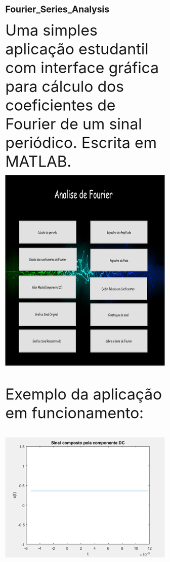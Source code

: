 # Fourier_Series_Analysis

<font size="15">Uma simples aplicação estudantil com interface gráfica para cálculo dos coeficientes de Fourier de um sinal periódico.
Escrita em MATLAB.</fonm>
  
<img src="https://github.com/CAMonteiroFH/fourier_series_analysis/blob/main/images/ui.png" width="800" height="600" class="center"/>

Exemplo da aplicação em funcionamento:

<img src="https://github.com/CAMonteiroFH/fourier_series_analysis/blob/main/images/example.gif"/>





